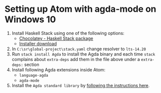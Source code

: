 # Setting up Atom with agda-mode on Windows 10

1. Install Haskell Stack using one of the following options:
    * [Chocolatey - Haskell Stack package](https://chocolatey.org/packages/haskell-stack)
    * [Installer download](https://get.haskellstack.org/stable/windows-x86_64-installer.exe)
2. In `C:\sr\global-project\stack.yaml` change resolver to `lts-14.20`
3. Run `stack install Agda` to install the Agda binary and each time `stack` complains about `extra-deps` add them in the file above under a `extra-deps:` section
4. Install following Agda extensions inside Atom:
    * `language-agda`
    * `agda-mode`
5. Install the `Agda standard library` by [following the instructions here](https://github.com/agda/agda-stdlib/blob/master/notes/installation-guide.md).